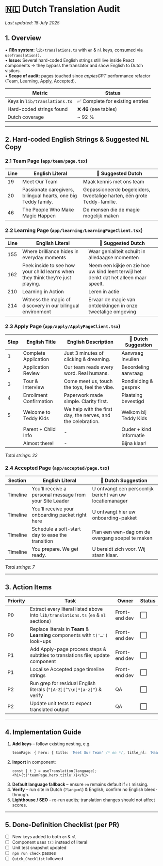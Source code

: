 # 🇳🇱 Dutch Translation Audit
_Last updated: 18 July 2025_

## 1. Overview
• **i18n system:** `lib/translations.ts` with `en` & `nl` keys, consumed via `useTranslation()`.  
• **Issue:** Several hard-coded English strings still live inside React components → they bypass the translator and show English to Dutch visitors.  
• **Scope of audit:** pages touched since _appiesGPT_ performance refactor (Team, Learning, Apply, Accepted).  

| Metric | Status |
|--------|--------|
| Keys in `lib/translations.ts` | ✅ Complete for existing entries |
| Hard-coded strings found | ❌ **46** (see tables) |
| Dutch coverage | ~ 92 % |

---

## 2. Hard-coded English Strings & Suggested NL Copy

### 2.1 Team Page (`app/team/page.tsx`)

| Line | English Literal | 🎯 Suggested Dutch |
|------|-----------------|--------------------|
| 19   | Meet Our Team | Maak kennis met ons team |
| 20   | Passionate caregivers, bilingual hearts, one big Teddy family. | Gepassioneerde begeleiders, tweetalige harten, één grote Teddy-familie. |
| 46   | The People Who Make Magic Happen | De mensen die de magie mogelijk maken |

### 2.2 Learning Page (`app/learning/LearningPageClient.tsx`)

| Line | English Literal | 🎯 Suggested Dutch |
|------|-----------------|--------------------|
| 155  | Where brilliance hides in everyday moments | Waar genialiteit schuilt in alledaagse momenten |
| 162  | Peek inside to see how your child learns when they think they’re just playing. | Neem een kijkje en zie hoe uw kind leert terwijl het denkt dat het alleen maar speelt. |
| 210  | Learning in Action | Leren in actie |
| 214  | Witness the magic of discovery in our bilingual environment | Ervaar de magie van ontdekkingen in onze tweetalige omgeving |

### 2.3 Apply Page (`app/apply/ApplyPageClient.tsx`)

| Step | English Title | English Description | 🎯 Dutch Suggestion |
|------|---------------|---------------------|---------------------|
| 1 | Complete Application | Just 3 minutes of clicking & dreaming. | Aanvraag invullen | Slechts 3 minuten klikken & dromen. |
| 2 | Application Review | Our team reads every word. Real humans. | Beoordeling aanvraag | Ons team leest alles – echte mensen. |
| 3 | Tour & Interview | Come meet us, touch the toys, feel the vibe. | Rondleiding & gesprek | Kom langs, speel met het speelgoed, proef de sfeer. |
| 4 | Enrollment Confirmation | Paperwork made simple. Clarity first. | Plaatsing bevestigd | Papierwerk simpel gemaakt. Duidelijkheid eerst. |
| 5 | Welcome to Teddy Kids | We help with the first day, the nerves, and the celebration. | Welkom bij Teddy Kids | We helpen bij de eerste dag, de spanning en het feest. |
|   | Parent + Child Info | - | Ouder + kind informatie |
|   | Almost there! | - | Bijna klaar! |

_Total strings: 22_

### 2.4 Accepted Page (`app/accepted/page.tsx`)

| Section | English Literal | 🎯 Dutch Suggestion |
|---------|-----------------|---------------------|
| Timeline | You’ll receive a personal message from your Site Leader | U ontvangt een persoonlijk bericht van uw locatiemanager |
| Timeline | You’ll receive your onboarding packet right here | U ontvangt hier uw onboarding-pakket |
| Timeline | Schedule a soft-start day to ease the transition | Plan een wen-dag om de overgang soepel te maken |
| Timeline | You prepare. We get ready. | U bereidt zich voor. Wij staan klaar. |

_Total strings: 7_

---

## 3. Action Items

| Priority | Task | Owner | Status |
|----------|------|-------|--------|
| P0 | Extract every literal listed above into `lib/translations.ts` (`en` & `nl` sections) | Front-end dev | ⬜ |
| P0 | Replace literals in **Team** & **Learning** components with `t('…')` look-ups | Front-end dev | ⬜ |
| P1 | Add Apply-page process steps & subtitles to translations file; update component | Front-end dev | ⬜ |
| P1 | Localise Accepted page timeline strings | Front-end dev | ⬜ |
| P2 | Run grep for residual English literals (`"[A-Z][^\\n]*[a-z]"`) & verify | QA | ⬜ |
| P2 | Update unit tests to expect translated output | QA | ⬜ |

---

## 4. Implementation Guide

1. **Add keys** – follow existing nesting, e.g.  
   ```ts
   teamPage: { hero: { title: 'Meet Our Team' /* en */, title_nl: 'Maak kennis…' } }
   ```
2. **Import** in component:
   ```tsx
   const { t } = useTranslation(language);
   <h1>{t('teamPage.hero.title')}</h1>
   ```
3. **Default language fallback** – ensure `en` remains default if `nl` missing.
4. **Verify** – run site in Dutch (`?lang=nl`) & English, confirm no English bleed-through.
5. **Lighthouse / SEO** – re-run audits; translation changes should not affect scores.

---

## 5. Done-Definition Checklist (per PR)

- [ ] New keys added to both `en` & `nl`
- [ ] Component uses `t()` instead of literal
- [ ] Unit test snapshot updated
- [ ] `npm run check` passes
- [ ] `Quick_Checklist` followed
